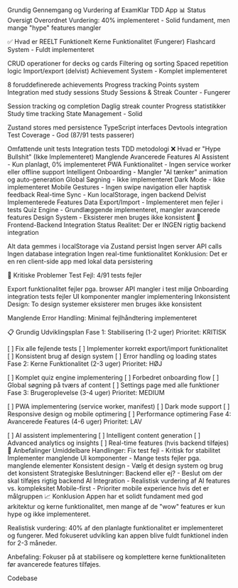 Grundig Gennemgang og Vurdering af ExamKlar TDD App
📊 Status Oversigt
Overordnet Vurdering: 40% implementeret - Solid fundament, men mange "hype" features mangler

✅ Hvad er REELT Funktionelt
Kerne Funktionalitet (Fungerer)
Flashcard System - Fuldt implementeret

CRUD operationer for decks og cards
Filtering og sorting
Spaced repetition logic
Import/export (delvist)
Achievement System - Komplet implementeret

8 foruddefinerede achievements
Progress tracking
Points system
Integration med study sessions
Study Sessions & Streak Counter - Fungerer

Session tracking og completion
Daglig streak counter
Progress statistikker
Study time tracking
State Management - Solid

Zustand stores med persistence
TypeScript interfaces
Devtools integration
Test Coverage - God (87/91 tests passerer)

Omfattende unit tests
Integration tests
TDD metodologi
❌ Hvad er "Hype Bullshit" (Ikke Implementeret)
Manglende Avancerede Features
AI Assistent - Kun planlagt, 0% implementeret
PWA Funktionalitet - Ingen service worker eller offline support
Intelligent Onboarding - Mangler "AI tænker" animation og auto-generation
Global Søgning - Ikke implementeret
Dark Mode - Ikke implementeret
Mobile Gestures - Ingen swipe navigation eller haptisk feedback
Real-time Sync - Kun localStorage, ingen backend
Delvist Implementerede Features
Data Export/Import - Implementeret men fejler i tests
Quiz Engine - Grundlæggende implementeret, mangler avancerede features
Design System - Eksisterer men bruges ikke konsistent
🔧 Frontend-Backend Integration Status
Realitet: Der er INGEN rigtig backend integration

Alt data gemmes i localStorage via Zustand persist
Ingen server API calls
Ingen database integration
Ingen real-time funktionalitet
Konklusion: Det er en ren client-side app med lokal data persistering

🚨 Kritiske Problemer
Test Fejl: 4/91 tests fejler

Export funktionalitet fejler pga. browser API mangler i test miljø
Onboarding integration tests fejler
UI komponenter mangler implementering
Inkonsistent Design: To design systemer eksisterer men bruges ikke konsistent

Manglende Error Handling: Minimal fejlhåndtering implementeret

📋 Grundig Udviklingsplan
Fase 1: Stabilisering (1-2 uger)
Prioritet: KRITISK

[ ] Fix alle fejlende tests
[ ] Implementer korrekt export/import funktionalitet
[ ] Konsistent brug af design system
[ ] Error handling og loading states
Fase 2: Kerne Funktionalitet (2-3 uger)
Prioritet: HØJ

[ ] Komplet quiz engine implementering
[ ] Forbedret onboarding flow
[ ] Global søgning på tværs af content
[ ] Settings page med alle funktioner
Fase 3: Brugeroplevelse (3-4 uger)
Prioritet: MEDIUM

[ ] PWA implementering (service worker, manifest)
[ ] Dark mode support
[ ] Responsive design og mobile optimering
[ ] Performance optimering
Fase 4: Avancerede Features (4-6 uger)
Prioritet: LAV

[ ] AI assistent implementering
[ ] Intelligent content generation
[ ] Advanced analytics og insights
[ ] Real-time features (hvis backend tilføjes)
🎯 Anbefalinger
Umiddelbare Handlinger:
Fix test fejl - Kritisk for stabilitet
Implementer manglende UI komponenter - Mange tests fejler pga. manglende elementer
Konsistent design - Vælg ét design system og brug det konsistent
Strategiske Beslutninger:
Backend eller ej? - Beslut om der skal tilføjes rigtig backend
AI Integration - Realistisk vurdering af AI features vs. kompleksitet
Mobile-first - Prioriter mobile experience hvis det er målgruppen
📈 Konklusion
Appen har et solidt fundament med god arkitektur og kerne funktionalitet, men mange af de "wow" features er kun hype og ikke implementeret.

Realistisk vurdering: 40% af den planlagte funktionalitet er implementeret og fungerer. Med fokuseret udvikling kan appen blive fuldt funktionel inden for 2-3 måneder.

Anbefaling: Fokuser på at stabilisere og komplettere kerne funktionaliteten før avancerede features tilføjes.





Codebase